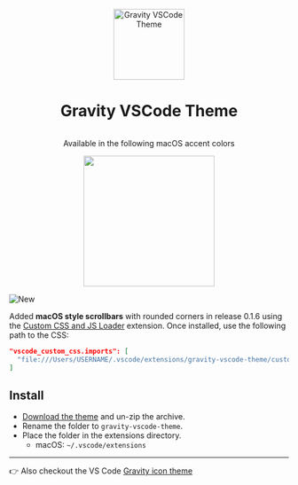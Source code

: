 <p align="center">
  <img alt="Gravity VSCode Theme" src="https://raw.githubusercontent.com/frankyonnetti/gravity-vscode-theme/main/gravity-icon.png" width="128" />
</p>
<h1 align="center">
  Gravity VSCode Theme
</h1>

<img alt="" src="https://yonnetti-sublime.s3.amazonaws.com/gravity-vscode/gravity-vscde-0.1.6.jpg" />

<p align="center">
  Available in the following macOS accent colors
</p>
<p align="center">
<img alt="" src="https://yonnetti-sublime.s3.amazonaws.com/gravity-vscode/macos-accent-colors.png" width="236" />
</p>

<img alt="New" src="https://yonnetti-sublime.s3.amazonaws.com/gravity-vscode/new.png" />

Added <strong>macOS style scrollbars</strong> with rounded corners in release 0.1.6 using the [Custom CSS and JS Loader]() extension. Once installed, use the following path to the CSS:

```json
"vscode_custom_css.imports": [
  "file:///Users/USERNAME/.vscode/extensions/gravity-vscode-theme/custom/styles.css"
]
```

## Install

  - [Download the theme](https://github.com/frankyonnetti/gravity-vscode-theme/archive/refs/heads/main.zip) and un-zip the archive.
  - Rename the folder to `gravity-vscode-theme`.
  - Place the folder in the extensions directory.
    - macOS: `~/.vscode/extensions`

---

👉 Also checkout the VS Code [Gravity icon theme](https://github.com/frankyonnetti/gravity-file-icons)
